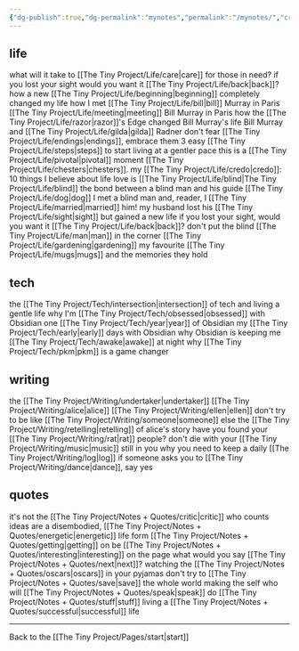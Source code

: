```yaml
---
{"dg-publish":true,"dg-permalink":"mynotes","permalink":"/mynotes/","created":"","updated":""}
---
```



## life

what will it take to [[The Tiny Project/Life/care\|care]] for those in need?
if you lost your sight would you want it [[The Tiny Project/Life/back\|back]]?
how a new [[The Tiny Project/Life/beginning\|beginning]] completely changed my life
how I met [[The Tiny Project/Life/bill\|bill]] Murray in Paris
[[The Tiny Project/Life/meeting\|meeting]] Bill Murray in Paris
how the [[The Tiny Project/Life/razor\|razor]]'s Edge changed Bill Murray's life
Bill Murray and [[The Tiny Project/Life/gilda\|gilda]] Radner
don't fear [[The Tiny Project/Life/endings\|endings]], embrace them
3 easy [[The Tiny Project/Life/steps\|steps]] to start living at a gentler pace
this is a [[The Tiny Project/Life/pivotal\|pivotal]] moment 
[[The Tiny Project/Life/chesters\|chesters]].
my [[The Tiny Project/Life/credo\|credo]]: 10 things I believe about life
love is [[The Tiny Project/Life/blind\|The Tiny Project/Life/blind]]
the bond between a blind man and his guide [[The Tiny Project/Life/dog\|dog]]
I met a blind man and, reader, I [[The Tiny Project/Life/married\|married]] him!
my husband lost his [[The Tiny Project/Life/sight\|sight]] but gained a new life
if you lost your sight, would you want it [[The Tiny Project/Life/back\|back]]?
don't put the blind [[The Tiny Project/Life/man\|man]] in the corner
[[The Tiny Project/Life/gardening\|gardening]]
my favourite [[The Tiny Project/Life/mugs\|mugs]] and the memories they hold


## tech

the [[The Tiny Project/Tech/intersection\|intersection]] of tech and living a gentle life
why I'm [[The Tiny Project/Tech/obsessed\|obsessed]] with Obsidian 
one [[The Tiny Project/Tech/year\|year]] of Obsidian
my [[The Tiny Project/Tech/early\|early]] days with Obsidian 
why Obsidian is keeping me [[The Tiny Project/Tech/awake\|awake]] at night
why [[The Tiny Project/Tech/pkm\|pkm]] is a game changer 

## writing

the [[The Tiny Project/Writing/undertaker\|undertaker]]
[[The Tiny Project/Writing/alice\|alice]]
[[The Tiny Project/Writing/ellen\|ellen]]
don't try to be like [[The Tiny Project/Writing/someone\|someone]] else
the [[The Tiny Project/Writing/retelling\|retelling]] of alice's story
have you found your [[The Tiny Project/Writing/rat\|rat]] people?
don't die with your [[The Tiny Project/Writing/music\|music]] still in you
why you need to keep a daily [[The Tiny Project/Writing/log\|log]]
if someone asks you to [[The Tiny Project/Writing/dance\|dance]], say yes

## quotes

it's not the [[The Tiny Project/Notes + Quotes/critic\|critic]] who counts
ideas are a disembodied, [[The Tiny Project/Notes + Quotes/energetic\|energetic]] life form
[[The Tiny Project/Notes + Quotes/getting\|getting]] on
be [[The Tiny Project/Notes + Quotes/interesting\|interesting]] on the page
what would you say [[The Tiny Project/Notes + Quotes/next\|next]]?
watching the [[The Tiny Project/Notes + Quotes/oscars\|oscars]] in your pyjamas
don't try to [[The Tiny Project/Notes + Quotes/save\|save]] the whole world
making the self who will [[The Tiny Project/Notes + Quotes/speak\|speak]]
do [[The Tiny Project/Notes + Quotes/stuff\|stuff]]
living a [[The Tiny Project/Notes + Quotes/successful\|successful]] life

---

Back to the [[The Tiny Project/Pages/start\|start]]


